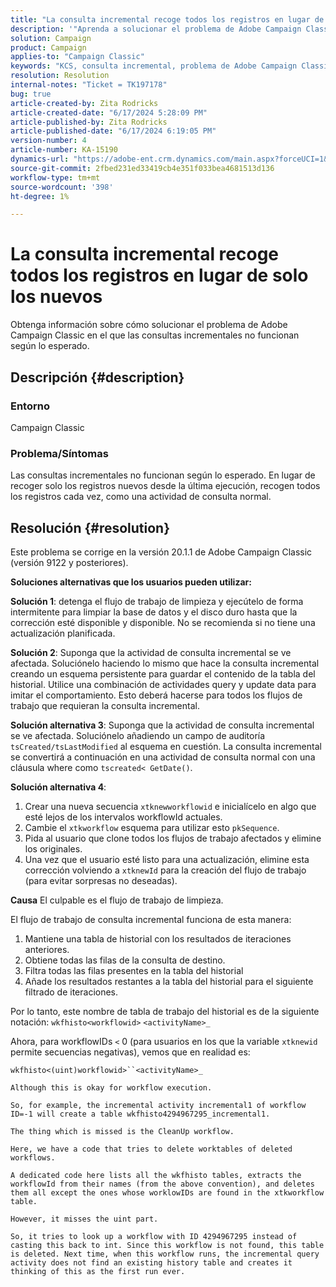 ```yaml
---
title: "La consulta incremental recoge todos los registros en lugar de solo los nuevos"
description: '"Aprenda a solucionar el problema de Adobe Campaign Classic cuando las consultas incrementales no funcionan según lo esperado".'
solution: Campaign
product: Campaign
applies-to: "Campaign Classic"
keywords: "KCS, consulta incremental, problema de Adobe Campaign Classic"
resolution: Resolution
internal-notes: "Ticket = TK197178"
bug: true
article-created-by: Zita Rodricks
article-created-date: "6/17/2024 5:28:09 PM"
article-published-by: Zita Rodricks
article-published-date: "6/17/2024 6:19:05 PM"
version-number: 4
article-number: KA-15190
dynamics-url: "https://adobe-ent.crm.dynamics.com/main.aspx?forceUCI=1&pagetype=entityrecord&etn=knowledgearticle&id=2158ecf4-ce2c-ef11-840a-002248084fbb"
source-git-commit: 2fbed231ed33419cb4e351f033bea4681513d136
workflow-type: tm+mt
source-wordcount: '398'
ht-degree: 1%

---
```


# La consulta incremental recoge todos los registros en lugar de solo los nuevos


Obtenga información sobre cómo solucionar el problema de Adobe Campaign Classic en el que las consultas incrementales no funcionan según lo esperado.

## Descripción {#description}


### <b>Entorno</b>

Campaign Classic



### <b>Problema/Síntomas</b>

Las consultas incrementales no funcionan según lo esperado. En lugar de recoger solo los registros nuevos desde la última ejecución, recogen todos los registros cada vez, como una actividad de consulta normal.


## Resolución {#resolution}


Este problema se corrige en la versión 20.1.1 de Adobe Campaign Classic (versión 9122 y posteriores).

<b>Soluciones alternativas que los usuarios pueden utilizar:</b>

<b>Solución 1</b>: detenga el flujo de trabajo de limpieza y ejecútelo de forma intermitente para limpiar la base de datos y el disco duro hasta que la corrección esté disponible y disponible. No se recomienda si no tiene una actualización planificada.

<b>Solución 2</b>: Suponga que la actividad de consulta incremental se ve afectada. Soluciónelo haciendo lo mismo que hace la consulta incremental creando un esquema persistente para guardar el contenido de la tabla del historial. Utilice una combinación de actividades query y update data para imitar el comportamiento. Esto deberá hacerse para todos los flujos de trabajo que requieran la consulta incremental.

<b>Solución alternativa 3</b>: Suponga que la actividad de consulta incremental se ve afectada. Soluciónelo añadiendo un campo de auditoría `tsCreated/tsLastModified` al esquema en cuestión. La consulta incremental se convertirá a continuación en una actividad de consulta normal con una cláusula where como `tscreated< GetDate()`.

<b>Solución alternativa 4</b>:

1. Crear una nueva secuencia `xtknewworkflowid` e inicialícelo en algo que esté lejos de los intervalos workflowId actuales.
2. Cambie el `xtkworkflow` esquema para utilizar esto `pkSequence`.
3. Pida al usuario que clone todos los flujos de trabajo afectados y elimine los originales.
4. Una vez que el usuario esté listo para una actualización, elimine esta corrección volviendo a `xtknewId` para la creación del flujo de trabajo (para evitar sorpresas no deseadas).

<b>Causa</b>
El culpable es el flujo de trabajo de limpieza.

El flujo de trabajo de consulta incremental funciona de esta manera:

1. Mantiene una tabla de historial con los resultados de iteraciones anteriores.
2. Obtiene todas las filas de la consulta de destino.
3. Filtra todas las filas presentes en la tabla del historial
4. Añade los resultados restantes a la tabla del historial para el siguiente filtrado de iteraciones.


Por lo tanto, este nombre de tabla de trabajo del historial es de la siguiente notación:
`wkfhisto<workflowid>` `<activityName>_`

Ahora, para workflowIDs `<`  0 (para usuarios en los que la variable `xtknewid` permite secuencias negativas), vemos que en realidad es:

`wkfhisto<(uint)workflowid>``<activityName>_`

`Although this is okay for workflow execution.`

`So, for example, the incremental activity incremental1 of workflow ID=-1 will create a table wkfhisto4294967295_incremental1.`

`The thing which is missed is the CleanUp workflow.`

`Here, we have a code that tries to delete worktables of deleted workflows.`

`A dedicated code here lists all the wkfhisto tables, extracts the workflowId from their names (from the above convention), and deletes them all except the ones whose worklowIDs are found in the xtkworkflow table.`

`However, it misses the uint part.`

`So, it tries to look up a workflow with ID 4294967295 instead of casting this back to int. Since this workflow is not found, this table is deleted. Next time, when this workflow runs, the incremental query activity does not find an existing history table and creates it thinking of this as the first run ever.`
